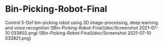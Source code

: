 # Bin-Picking-Robot-Final
Control 5-Dof bin-picking robot using 3D image-processing, deep learning and voice recognition
![Bin-Picking-Robot-Final](doc/Screenshot 2021-07-10 033802.png)
![Bin-Picking-Robot-Final](doc/Screenshot 2021-07-10 033821.png)
